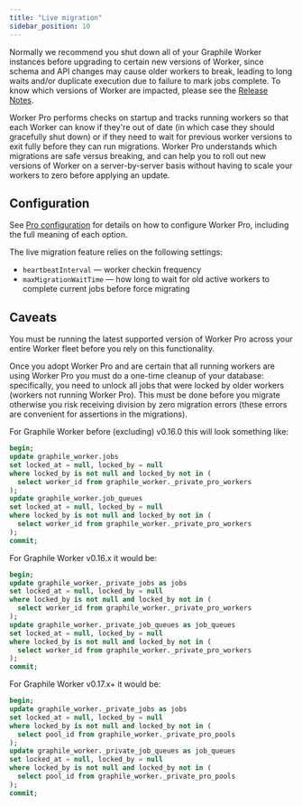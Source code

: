 ```yaml
---
title: "Live migration"
sidebar_position: 10
---
```


Normally we recommend you shut down all of your Graphile Worker instances before
upgrading to certain new versions of Worker, since schema and API changes may
cause older workers to break, leading to long waits and/or duplicate execution
due to failure to mark jobs complete. To know which versions of Worker are
impacted, please see the [Release Notes](/releases).

Worker Pro performs checks on startup and tracks running workers so that each
Worker can know if they&apos;re out of date (in which case they should
gracefully shut down) or if they need to wait for previous worker versions to
exit fully before they can run migrations. Worker Pro understands which
migrations are safe versus breaking, and can help you to roll out new versions
of Worker on a server-by-server basis without having to scale your workers to
zero before applying an update.

## Configuration

See [Pro configuration](./config.md) for details on how to configure Worker Pro,
including the full meaning of each option.

The live migration feature relies on the following settings:

- `heartbeatInterval` &mdash; worker checkin frequency
- `maxMigrationWaitTime` &mdash; how long to wait for old active workers to
  complete current jobs before force migrating

## Caveats

You must be running the latest supported version of Worker Pro across your
entire Worker fleet before you rely on this functionality.

Once you adopt Worker Pro and are certain that all running workers are using
Worker Pro you must do a one-time cleanup of your database: specifically, you
need to unlock all jobs that were locked by older workers (workers not running
Worker Pro). This must be done before you migrate otherwise you risk receiving
division by zero migration errors (these errors are convenient for assertions in
the migrations).

For Graphile Worker before (excluding) v0.16.0 this will look something like:

```sql
begin;
update graphile_worker.jobs
set locked_at = null, locked_by = null
where locked_by is not null and locked_by not in (
  select worker_id from graphile_worker._private_pro_workers
);
update graphile_worker.job_queues
set locked_at = null, locked_by = null
where locked_by is not null and locked_by not in (
  select worker_id from graphile_worker._private_pro_workers
);
commit;
```

For Graphile Worker v0.16.x it would be:

```sql
begin;
update graphile_worker._private_jobs as jobs
set locked_at = null, locked_by = null
where locked_by is not null and locked_by not in (
  select worker_id from graphile_worker._private_pro_workers
);
update graphile_worker._private_job_queues as job_queues
set locked_at = null, locked_by = null
where locked_by is not null and locked_by not in (
  select worker_id from graphile_worker._private_pro_workers
);
commit;
```

For Graphile Worker v0.17.x+ it would be:

```sql
begin;
update graphile_worker._private_jobs as jobs
set locked_at = null, locked_by = null
where locked_by is not null and locked_by not in (
  select pool_id from graphile_worker._private_pro_pools
);
update graphile_worker._private_job_queues as job_queues
set locked_at = null, locked_by = null
where locked_by is not null and locked_by not in (
  select pool_id from graphile_worker._private_pro_pools
);
commit;
```
